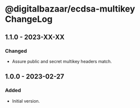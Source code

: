 # @digitalbazaar/ecdsa-multikey ChangeLog

## 1.1.0 - 2023-XX-XX

### Changed
- Assure public and secret multikey headers match.

## 1.0.0 - 2023-02-27

### Added
- Initial version.
